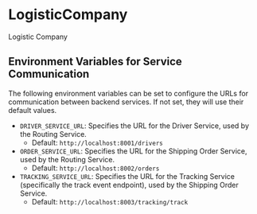 # LogisticCompany
Logistic Company

## Environment Variables for Service Communication

The following environment variables can be set to configure the URLs for communication between backend services. If not set, they will use their default values.

-   `DRIVER_SERVICE_URL`: Specifies the URL for the Driver Service, used by the Routing Service.
    -   Default: `http://localhost:8001/drivers`
-   `ORDER_SERVICE_URL`: Specifies the URL for the Shipping Order Service, used by the Routing Service.
    -   Default: `http://localhost:8002/orders`
-   `TRACKING_SERVICE_URL`: Specifies the URL for the Tracking Service (specifically the track event endpoint), used by the Shipping Order Service.
    -   Default: `http://localhost:8003/tracking/track`
